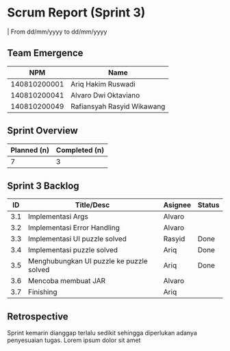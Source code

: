 # Scrum Report (Sprint 3)

| From dd/mm/yyyy to dd/mm/yyyy

## Team Emergence

| NPM          | Name                       |
| ------------ | -------------------------- |
| 140810200001 | Ariq Hakim Ruswadi         |
| 140810200041 | Alvaro Dwi Oktaviano       |
| 140810200049 | Rafiansyah Rasyid Wikawang |

## Sprint Overview

| Planned (n) | Completed (n) |
| ----------- | ------------- |
| 7           | 3             |

## Sprint 3 Backlog

| ID  | Title/Desc                               | Asignee | Status |
| --- | ---------------------------------------- | ------- | ------ |
| 3.1 | Implementasi Args                        | Alvaro  |        |
| 3.2 | Implementasi Error Handling              | Alvaro  |        |
| 3.3 | Implementasi UI puzzle solved            | Rasyid  | Done   |
| 3.4 | Implementasi puzzle solved               | Ariq    | Done   |
| 3.5 | Menghubungkan UI puzzle ke puzzle solved | Ariq    | Done   |
| 3.6 | Mencoba membuat JAR                      | Alvaro  |        |
| 3.7 | Finishing                                | Ariq    |        |

## Retrospective

Sprint kemarin dianggap terlalu sedikit sehingga diperlukan adanya penyesuaian tugas. Lorem ipsum dolor sit amet
